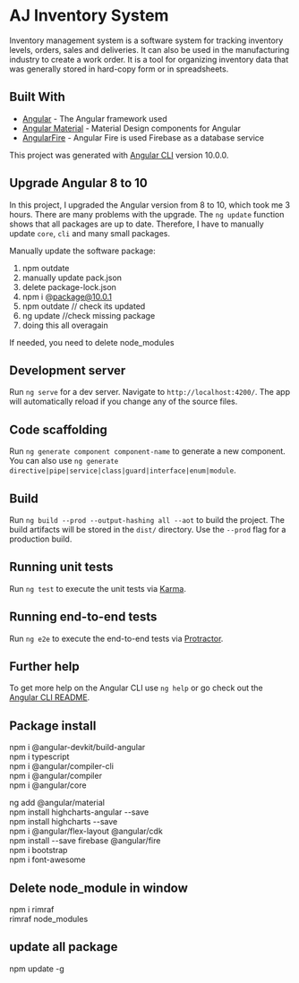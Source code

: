 # AJ Inventory System

Inventory management system is a software system for tracking inventory levels, orders, sales and deliveries. It can also be used in the manufacturing industry to create a work order. It is a tool for organizing inventory data that was generally stored in hard-copy form or in spreadsheets.

## Built With

* [Angular](https://angular.io/) - The Angular framework used
* [Angular Material](https://material.angular.io/) - Material Design components for Angular
* [AngularFire](https://github.com/angular/angularfire/) - Angular Fire is used Firebase as a database service


This project was generated with [Angular CLI](https://github.com/angular/angular-cli) version 10.0.0.

## Upgrade Angular 8 to 10
In this project, I upgraded the Angular version from 8 to 10, which took me 3 hours.
There are many problems with the upgrade. The `ng update` function shows that all packages are up to date. Therefore, I have to manually update `core`, `cli` and many small packages.

Manually update the software package:
1. npm outdate  
2. manually update pack.json  
3. delete package-lock.json  
4. npm i @package@10.0.1  
5. npm outdate // check its updated  
6. ng update //check missing package  
7. doing this all overagain  

If needed, you need to delete node_modules


## Development server

Run `ng serve` for a dev server. Navigate to `http://localhost:4200/`. The app will automatically reload if you change any of the source files.

## Code scaffolding

Run `ng generate component component-name` to generate a new component. You can also use `ng generate directive|pipe|service|class|guard|interface|enum|module`.

## Build

Run `ng build --prod --output-hashing all --aot` to build the project. The build artifacts will be stored in the `dist/` directory. Use the `--prod` flag for a production build.

## Running unit tests

Run `ng test` to execute the unit tests via [Karma](https://karma-runner.github.io).

## Running end-to-end tests

Run `ng e2e` to execute the end-to-end tests via [Protractor](http://www.protractortest.org/).

## Further help

To get more help on the Angular CLI use `ng help` or go check out the [Angular CLI README](https://github.com/angular/angular-cli/blob/master/README.md).

## Package install

npm i @angular-devkit/build-angular  
npm i typescript  
npm i @angular/compiler-cli  
npm i @angular/compiler  
npm i @angular/core  

ng add @angular/material  
npm install highcharts-angular --save  
npm install highcharts --save  
npm i @angular/flex-layout @angular/cdk  
npm install --save firebase @angular/fire  
npm i bootstrap  
npm i font-awesome  


##  Delete node_module in window
npm i rimraf  
rimraf node_modules

## update all package
npm update -g
